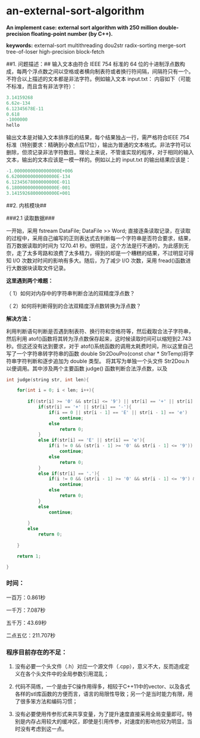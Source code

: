 # an-external-sort-algorithm

**An implement case: external sort algorithm with 250 million double-precision floating-point number (by C++).**

**keywords:**  external-sort multithreading dou2str radix-sorting merge-sort tree-of-loser high-precision block-fetch

##1. 问题描述：##
输入文本由符合 IEEE 754 标准的 64 位的十进制浮点数构成，每两个浮点数之间以空格或者横向制表符或者换行符间隔，间隔符只有一个。不符合以上描述的文本都是非法字符。例如输入文本 input.txt： 内容如下（可能不标准，而且含有非法字符）：

```C++
3.14159268
6.62e-134
6.12345678E-11
0.618
-1000000
hello
```

输出文本是对输入文本排序后的结果，每个结果独占一行，需严格符合IEEE 754标准（特别要求：精确到小数点后17位），输出为普通的文本格式。非法字符可以删除，但须记录非法字符数目。理论上来说，不管谁实现的程序，对于相同的输入文本，输出的文本应该是一模一样的。例如以上的 input.txt 的输出结果应该是：

```C++
-1.00000000000000000E+006
6.62000000000000000E-134
6.12345678000000000E-011
6.18000000000000000E-001
3.14159268000000000E+001
```
##2. 内核模块##

###2.1 读取数据###

一开始，采用 fstream DataFile; DataFile >> Word; 直接逐条读取记录，在读取的过程中，采用自己编写的正则表达式去判断每一个字符串是否符合要求，结果，百万数据读取的时间为 1270.41 秒。很明显，这个方法是行不通的，为此感到无奈，走了太多弯路和浪费了太多精力，得到的却是一个糟糕的结果，不过明显可得知 I/O 次数对时间的影响有多大。随后，为了减少 I/O 次数，采用 fread()函数进行大数据块读取文件记录。

**这里遇到两个难题：**

（ 1）如何对内存中的字符串判断合法的双精度浮点数？

（ 2）如何将判断得到的合法双精度浮点数转换为浮点数？

**解决方法：**

利用判断语句判断是否遇到制表符、换行符和空格符等，然后截取合法子字符串，然后利用 atof()函数将其转为浮点数保存起来，这时候读取时间可以缩短到2.743 秒。但这还没有达到要求，对于 atof()系统函数的调用太耗费时间，所以这里自己写了一个字符串转字符串的函数 double Str2DouPro(const char * StrTemp)将字符串字符判断和逐步追加为 double 类型。 将其写为单独一个头文件 Str2Dou.h 以便调用。其中涉及两个主要函数 judge() 函数判断合法浮点数，以及 

```C++
int judge(string str, int len){

	for(int i = 0; i < len; i++){
	
		if((str[i] >= '0' && str[i] <= '9') || str[i] == '+' || str[i] == '-' || str[i] == '.' || str[i] == 'E' || str[i] == 'e'){
			if(str[i] == '+' || str[i] == '-'){
				if(i == 0 || str[i - 1] == 'E' || str[i - 1] == 'e')
					continue;
				else
					return 0;
			}
			else if(str[i] == 'E' || str[i] == 'e'){
				if(i != 0 && (str[i - 1] >= '0' && str[i - 1] <= '9'))
					continue;
				else
					return 0;
			}
			else if(str[i] == '.'){
				if(i != 0 && (str[i - 1] >= '0' && str[i - 1] <= '9') && (str[i + 1] >= '0' && str[i + 1] <= '9'))
					continue;
				else
					return 0;
			}
			else
				continue;
		
		}
		else
			return 0;
	
	}

	return 1;

}
```

### 时间： ###

一百万：0.861秒

一千万：7.087秒

五千万：43.69秒

二点五亿：211.707秒


### **程序目前存在的不足：**

1. 没有必要一个头文件（.h）对应一个源文件（.cpp），意义不大，反而造成定义在各个头文件中的全局参数引用混乱；

2. 代码不简练，一个是由于C操作用得多，相较于C++11中的vector、以及各式各样的stl库函数的方便而言，语言的局限性导致；另一个是当时能力有限，用了很多笨方法和编码习惯；

3. 没有必要使用传参形式来共享变量，为了提升速度直接采用全局变量即可。特别是内存占用较大的缓冲区，即使是引用传参，对速度的影响也较为明显，当时没有考虑到这一点。